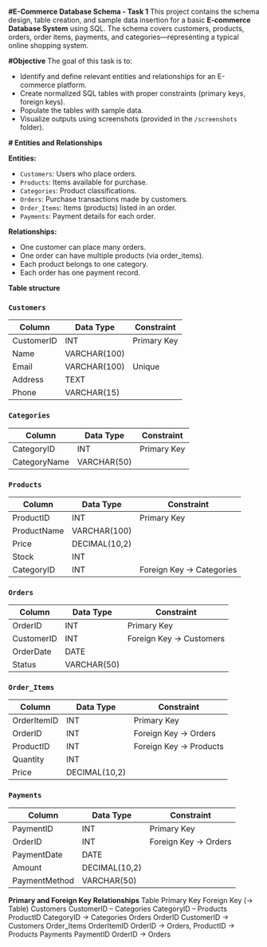 **#E-Commerce Database Schema - Task 1**
    This project contains the schema design, table creation, and sample data insertion for a basic **E-commerce Database System** using SQL. The schema covers customers, products, orders, order items, payments, and categories—representing a typical online shopping system.
    
**#Objective**
The goal of this task is to:
- Identify and define relevant entities and relationships for an E-commerce platform.
- Create normalized SQL tables with proper constraints (primary keys, foreign keys).
- Populate the tables with sample data.
- Visualize outputs using screenshots (provided in the `/screenshots` folder).

**# Entities and Relationships**

**Entities:**
- `Customers`: Users who place orders.
- `Products`: Items available for purchase.
- `Categories`: Product classifications.
- `Orders`: Purchase transactions made by customers.
- `Order_Items`: Items (products) listed in an order.
- `Payments`: Payment details for each order.

**Relationships:**
- One customer can place many orders.
- One order can have multiple products (via order_items).
- Each product belongs to one category.
- Each order has one payment record.

**Table structure**
### `Customers`
| Column     | Data Type     | Constraint        |
|------------|---------------|-------------------|
| CustomerID | INT           | Primary Key       |
| Name       | VARCHAR(100)  |                   |
| Email      | VARCHAR(100)  | Unique            |
| Address    | TEXT          |                   |
| Phone      | VARCHAR(15)   |                   |

### `Categories`
| Column       | Data Type     | Constraint        |
|--------------|---------------|-------------------|
| CategoryID   | INT           | Primary Key       |
| CategoryName | VARCHAR(50)   |                   |

### `Products`
| Column      | Data Type     | Constraint                     |
|-------------|---------------|-------------------------------|
| ProductID   | INT           | Primary Key                   |
| ProductName | VARCHAR(100)  |                               |
| Price       | DECIMAL(10,2) |                               |
| Stock       | INT           |                               |
| CategoryID  | INT           | Foreign Key → Categories       |

### `Orders`
| Column     | Data Type     | Constraint                  |
|------------|---------------|-----------------------------|
| OrderID    | INT           | Primary Key                 |
| CustomerID | INT           | Foreign Key → Customers     |
| OrderDate  | DATE          |                             |
| Status     | VARCHAR(50)   |                             |

### `Order_Items`
| Column       | Data Type     | Constraint                                |
|--------------|---------------|-------------------------------------------|
| OrderItemID  | INT           | Primary Key                               |
| OrderID      | INT           | Foreign Key → Orders                      |
| ProductID    | INT           | Foreign Key → Products                    |
| Quantity     | INT           |                                           |
| Price        | DECIMAL(10,2) |                                           |

### `Payments`
| Column       | Data Type     | Constraint                       |
|--------------|---------------|----------------------------------|
| PaymentID    | INT           | Primary Key                      |
| OrderID      | INT           | Foreign Key → Orders             |
| PaymentDate  | DATE          |                                  |
| Amount       | DECIMAL(10,2) |                                  |
| PaymentMethod| VARCHAR(50)   |                                  |


**Primary and Foreign Key Relationships**
Table              Primary Key            	Foreign Key (→ Table)
Customers	         CustomerID	                     –
Categories	       CategoryID	                     –
Products	          ProductID	              CategoryID → Categories
Orders	             OrderID	              CustomerID → Customers
Order_Items        	OrderItemID            	OrderID → Orders, ProductID → Products
Payments	          PaymentID	              OrderID → Orders


